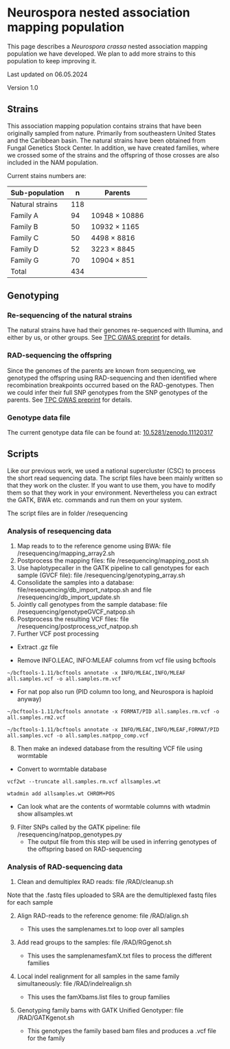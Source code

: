 # Neurospora nested association mapping population
This page describes a _Neurospora crassa_ nested association mapping population we have developed. We plan to add more strains to this population to keep improving it.

Last updated on 06.05.2024

Version 1.0

## Strains

This association mapping population contains strains that have been originally sampled from nature. Primarily from southeastern United States and the Caribbean basin. The natural strains have been obtained from Fungal Genetics Stock Center. In addition, we have created families, where we crossed some of the strains and the offspring of those crosses are also included in the NAM population.

Current stains numbers are:

|Sub-population|      n|    Parents|
|--------------|-------|-----------|
|Natural strains|    118|  |
|Family A|           94| 10948 × 10886    |
|Family B|           50| 10932 × 1165   |
|Family C|           50| 4498 × 8816   |
|Family D|           52| 3223 × 8845    |
|Family G|           70| 10904 × 851   |
|Total|              434|   |

## Genotyping

### Re-sequencing of the natural strains

The natural strains have had their genomes re-sequenced with Illumina, and either by us, or other groups. See [TPC GWAS preprint](https://www.biorxiv.org/content/10.1101/2024.04.29.591604v1) for details.

### RAD-sequencing the offspring

Since the genomes of the parents are known from sequencing, we genotyped the offspring using RAD-sequencing and then identified where recombination breakpoints occurred based on the RAD-genotypes. Then we could infer their full SNP genotypes from the SNP genotypes of the parents. See [TPC GWAS preprint](https://www.biorxiv.org/content/10.1101/2024.04.29.591604v1) for details.

### Genotype data file

The current genotype data file can be found at: [10.5281/zenodo.11120317](https://zenodo.org/records/11120317)

## Scripts
Like our previous work, we used a national supercluster (CSC) to process the short read sequencing data. The script files have been mainly written so that they work on the cluster. If you want to use them, you have to modify them so that they work in your environment. Nevertheless you can extract the GATK, BWA etc. commands and run them on your system.

The script files are in folder /resequencing

### Analysis of resequencing data

1. Map reads to to the reference genome using BWA: file /resequencing/mapping_array2.sh
2. Postprocess the mapping files: file /resequencing/mapping_post.sh
3. Use haplotypecaller in the GATK pipeline to call genotypes for each sample (GVCF file): file /resequencing/genotyping_array.sh
4. Consolidate the samples into a database: file/resequencing/db_import_natpop.sh and file /resequencing/db_import_update.sh
5. Jointly call genotypes from the sample database: file /resequencing/genotypeGVCF_natpop.sh
6. Postprocess the resulting VCF files: file /resequencing/postprocess_vcf_natpop.sh
7. Further VCF post processing

  -  Extract .gz file

  -  Remove INFO.LEAC, INFO:MLEAF columns from vcf file using bcftools

    ~/bcftools-1.11/bcftools annotate -x INFO/MLEAC,INFO/MLEAF all.samples.vcf -o all.samples.rm.vcf

  -  For nat pop also run (PID column too long, and Neurospora is haploid anyway)

    ~/bcftools-1.11/bcftools annotate -x FORMAT/PID all.samples.rm.vcf -o all.samples.rm2.vcf

    ~/bcftools-1.11/bcftools annotate -x INFO/MLEAC,INFO/MLEAF,FORMAT/PID all.samples.vcf -o all.samples.natpop_comp.vcf

 8. Then make an indexed database from the resulting VCF file using wormtable

  -  Convert to wormtable database

    vcf2wt --truncate all.samples.rm.vcf allsamples.wt

    wtadmin add allsamples.wt CHROM+POS

  -  Can look what are the contents of wormtable columns with wtadmin show allsamples.wt

9. Filter SNPs called by the GATK pipeline: file /resequencing/natpop_genotypes.py
   - The output file from this step will be used in inferring genotypes of the offspring based on RAD-sequencing

### Analysis of RAD-sequencing data

1. Clean and demultiplex RAD reads: file /RAD/cleanup.sh

Note that the .fastq files uploaded to SRA are the demultiplexed fastq files for each sample

2. Align RAD-reads to the reference genome: file /RAD/align.sh
   - This uses the samplenames.txt to loop over all samples

3. Add read groups to the samples: file /RAD/RGgenot.sh
   - This uses the samplenamesfamX.txt files to process the different families

4. Local indel realignment for all samples in the same family simultaneously: file /RAD/indelrealign.sh
   - This uses the famXbams.list files to group families

5. Genotyping family bams with GATK Unified Genotyper: file /RAD/GATKgenot.sh
    - This genotypes the family based bam files and produces a .vcf file for the family

